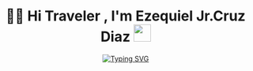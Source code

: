 

<h1 align="center"><b>🧙‍♂️ Hi Traveler , I'm Ezequiel Jr.Cruz Diaz </b><img src="https://media.giphy.com/media/hvRJCLFzcasrR4ia7z/giphy.gif" width="35"></h1>
<!--  -->
<p align="center">
<a href="https://git.io/typing-svg"><img src="https://readme-typing-svg.herokuapp.com?font=Dhurjati&size=40&pause=1000&random=false&width=435&lines=Future+Junior+full+stack+developer+;Auto-Taught" alt="Typing SVG" /></a>
</p>


